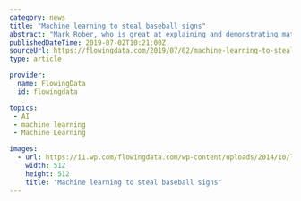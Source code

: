 ```yaml
---
category: news
title: "Machine learning to steal baseball signs"
abstract: "Mark Rober, who is great at explaining and demonstrating math and engineering to a wide audience, gets into the gist of machine learning in his latest video: The way that people get around can say a lot about how a place is made up. Here’s an interactive ..."
publishedDateTime: 2019-07-02T10:21:00Z
sourceUrl: https://flowingdata.com/2019/07/02/machine-learning-to-steal-baseball-signs/
type: article

provider:
  name: FlowingData
  id: flowingdata

topics:
 - AI
 - machine learning
 - Machine Learning

images:
  - url: https://i1.wp.com/flowingdata.com/wp-content/uploads/2014/10/logo-lone-square-600-5451c585_site_icon.png?fit=512%2C512&amp;ssl=1
    width: 512
    height: 512
    title: "Machine learning to steal baseball signs"
---
```

